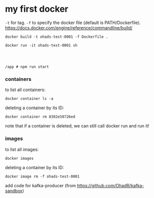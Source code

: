 # my first docker


`-t` for tag. 
`-f` to specify the docker file (default is PATH/Dockerfile). https://docs.docker.com/engine/reference/commandline/build/

    docker build -t ohads-test-0001 -f Dockerfile .

    docker run -it ohads-test-0001 sh




    /app # npm run start


### containers

to list all containers:

    docker container ls -a

deleting a container by its ID:

    docker container rm 8302e58726ed

note that if a container is deleted, we can still call docker run and run it!

### images

to list all images:

    docker images

deleting a container by its ID:

    docker image rm -f ohads-test-0001



add code for kafka-producer (from https://github.com/OhadR/kafka-sandbox)